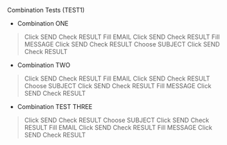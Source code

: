 Combination Tests (TEST1)

+ Combination ONE
  
> Click SEND
> Check RESULT
> Fill EMAIL
> Click SEND
> Check RESULT
> Fill MESSAGE
> Click SEND
> Check RESULT
> Choose SUBJECT
> Click SEND
> Check RESULT

+ Combination TWO
  
> Click SEND
> Check RESULT
> Fill EMAIL
> Click SEND
> Check RESULT
> Choose SUBJECT
> Click SEND
> Check RESULT
> Fill MESSAGE
> Click SEND
> Check RESULT

+ Combination TEST THREE
  
> Click SEND
> Check RESULT
> Choose SUBJECT
> Click SEND
> Check RESULT
> Fill EMAIL
> Click SEND
> Check RESULT
> Fill MESSAGE
> Click SEND
> Check RESULT
